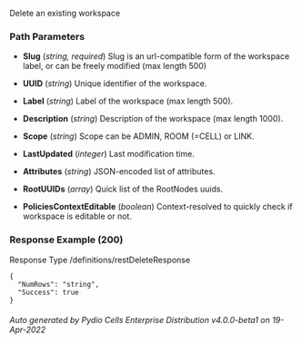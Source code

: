 






 
Delete an existing workspace  


### Path Parameters

 - **Slug** (_string, required_) Slug is an url-compatible form of the workspace label, or can be freely modified (max length 500)

 - **UUID** (_string_) Unique identifier of the workspace.

 - **Label** (_string_) Label of the workspace (max length 500).

 - **Description** (_string_) Description of the workspace (max length 1000).

 - **Scope** (_string_) Scope can be ADMIN, ROOM (=CELL) or LINK.

 - **LastUpdated** (_integer_) Last modification time.

 - **Attributes** (_string_) JSON-encoded list of attributes.

 - **RootUUIDs** (_array_) Quick list of the RootNodes uuids.

 - **PoliciesContextEditable** (_boolean_) Context-resolved to quickly check if workspace is editable or not.




### Response Example (200)
Response Type /definitions/restDeleteResponse

```
{
  "NumRows": "string",
  "Success": true
}
```




###### Auto generated by Pydio Cells Enterprise Distribution v4.0.0-beta1 on 19-Apr-2022
